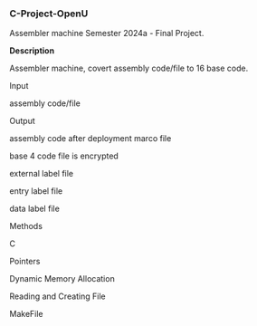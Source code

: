 
### **C-Project-OpenU**

Assembler machine
Semester 2024a - Final Project.

**Description**

Assembler machine, covert assembly code/file to 16 base code.

Input

assembly code/file

Output

assembly code after deployment marco file

base 4 code file is encrypted

external label file

entry label file

data label file

Methods

C

Pointers

Dynamic Memory Allocation

Reading and Creating File

MakeFile
